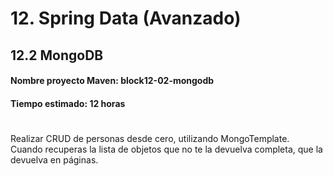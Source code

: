 # 12. Spring Data (Avanzado)

## 12.2 MongoDB

#### **Nombre proyecto Maven:** block12-02-mongodb
#### **Tiempo estimado:** 12 horas

#

Realizar CRUD de personas desde cero, utilizando MongoTemplate.<br>
Cuando recuperas la lista de objetos que no te la devuelva completa, que la devuelva en páginas.
